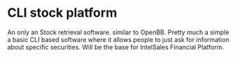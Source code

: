 # CLI stock platform
An only an Stock retrieval software. similar to OpenBB. Pretty much a simple a basic CLI based software where it allows people to just ask for information about specific securities. Will be the base for IntelSales Financial Platform.
